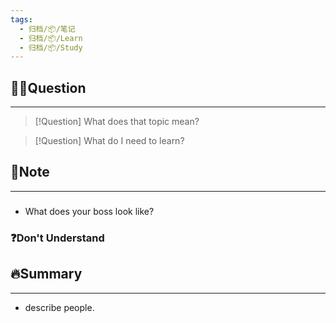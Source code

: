 ```yaml
---
tags:
  - 归档/📦/笔记
  - 归档/📦/Learn
  - 归档/📦/Study
---
```


## 🙋‍♀️Question

---

> [!Question] What does that topic mean?

> [!Question] What do I need to learn?

## 📝Note

---

###

- What does your boss look like?

### ❓Don't Understand

## 🔥Summary

---
- describe people.
